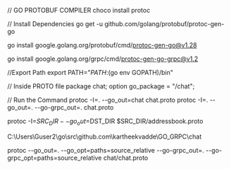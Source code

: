 

// GO PROTOBUF COMPILER
choco install protoc

// Install Dependencies
go get -u github.com/golang/protobuf/protoc-gen-go

go install google.golang.org/protobuf/cmd/protoc-gen-go@v1.28

go install google.golang.org/grpc/cmd/protoc-gen-go-grpc@v1.2

//Export Path
export PATH="$PATH:$(go env GOPATH)/bin"

// Inside PROTO file
package chat;
option go_package = "/chat";

// Run the Command
protoc -I=. --go_out=chat chat.proto
protoc -I=. --go_out=. --go-grpc_out=. chat.proto

protoc -I=$SRC_DIR --go_out=$DST_DIR $SRC_DIR/addressbook.proto


C:\Users\Guser2\go\src\github.com\kartheekvadde\GO_GRPC\chat

protoc --go_out=. --go_opt=paths=source_relative --go-grpc_out=. --go-grpc_opt=paths=source_relative chat/chat.proto
